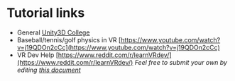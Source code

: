 # Tutorial links

* General [Unity3D College](https://www.youtube.com/channel/UCX_b3NNQN5bzExm-22-NVVg)
* Baseball/tennis/golf physics in VR [https://www.youtube.com/watch?v=j19QDOn2cCc](https://www.youtube.com/watch?v=j19QDOn2cCc)
* VR Dev Help [https://www.reddit.com/r/learnVRdev/](https://www.reddit.com/r/learnVRdev/)
*Feel free to submit your own by editing [this document](https://github.com/immersivecognition/uxf-tutorial/tree/master/appendix-3)*
